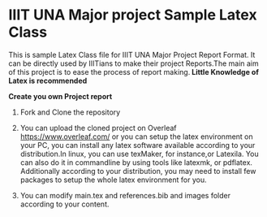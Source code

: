 # IIIT UNA Major project Sample Latex Class

This is sample Latex Class file for IIIT UNA Major Project Report Format. It can be directly used by IIITians to make their project Reports.The main aim of this project is to ease the process of report making.<strong> Little Knowledge of Latex is recommended</strong>

<strong>Create you own Project report</strong>

  1) Fork and Clone the repository 
  
  2) You can upload the cloned project on Overleaf https://www.overleaf.com/ or you can setup the latex environment on your PC, you can install any latex software available according to your distribution.In linux, you can use texMaker, for instance,or     Latexila. You can also do it in commandline by using tools like latexmk, or pdflatex. Additionally according to your distribution, you may need to install few packages to setup the whole latex environment for you.
  
  3) You can modify main.tex and references.bib and images folder according to your content.
